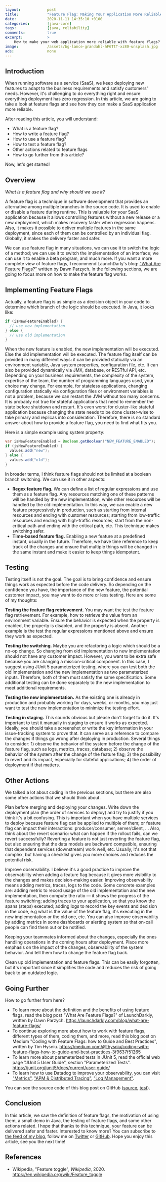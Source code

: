 ```yaml
---
layout:            post
title:             "Feature Flag: Making Your Application More Reliable"
date:              2020-11-11 14:35:10 +0100
categories:        [java-core]
tags:              [java, reliability]
comments:          true
excerpt:           >
    How to make your web application more reliable with feature flags?
image:             /assets/bg-lance-grandahl-hF6TtT-xz80-unsplash.jpg
ads:               none
---
```


## Introduction

When running software as a service (SaaS), we keep deploying new features to
adapt to the business requirements and satisfy customers' needs. However, it's
challenging to do everything right and ensure everything deployment has zero
regression. In this article, we are going to take a look at feature flags
and see how they can make a SaaS application more reliable.

After reading this article, you will understand:

- What is a feature flag?
- How to write a feature flag?
- How to use a feature flag?
- How to test a feature flag?
- Other actions related to feature flags
- How to go further from this article?

Now, let's get started!

## Overview

_What is a feature flag and why should we use it?_

A feature flag is a technique in software development that provides an
alternative among multiple branches in the source code. It is used to enable or
disable a feature during runtime. This is valuable for your SaaS application
because it allows controlling features without a new release or a new deployment, which
makes recovery faster when regression happens. Also, it makes it possible to
deliver multiple features in the same deployment, since each of them can be
controlled by an individual flag. Globally, it makes the delivery faster and safer.

We can use feature flag in many situations, we can use it to switch the logic of
a method; we can use it to switch the implementation of an interface; we can use
it to enable a beta program, and much more. If you want a more complete view of
feature flags, I recommend LaunchDarly's blog: ["What Are Feature
Flags?"](https://launchdarkly.com/blog/what-are-feature-flags/) written by Dawn
Parzych. In the following sections, we are going to focus more on how to make
the feature flag works.

## Implementing Feature Flags

Actually, a feature flag is as simple as a decision object in your code to
determine which branch of the logic should be executed. In Java, it looks like:

```java
if (isNewFeatureEnabled) {
  // use new implementation
} else {
  // use old implementation
}
```

When the new feature is enabled, the new implementation will be executed. Else
the old implementation will be executed. The feature flag itself can be provided
in many different ways: it can be provided statically via an environment variable, Java system
properties, configuration file, etc. It can also be provided dynamically via
JMX, database, or RESTful API, etc. Depending on your business requirements, the
complexity of the system, expertise of the team, the number of programming
languages used, your choice may change. For example, for stateless applications,
changing configuration statically via configuration files or environment
variables is not a problem, because we can restart the JVM without too many
concerns. It is probably not true for stateful applications that need to
remember the state before shutdown and restart. It's even worst for cluster-like
stateful application because changing the state needs to be done
cluster-wise to take primary and replicas into consideration. Therefore, there
is no standard answer about how to provide a feature flag, you need to find what
fits you.

Here is a simple example using system property:

```java
var isNewFeatureEnabled = Boolean.getBoolean("NEW_FEATURE_ENABLED");
if (isNewFeatureEnabled) {
  values.add("new");
} else {
  values.add("old");
}
```

In broader terms, I think feature flags should not be limited at a boolean
branch switching. We can use it in other aspects:

- **Regex feature flag.** We can define a list of regular expressions and use them as
  a feature flag. Any resources matching one of these patterns will be handled
  by the new implementation, while other resources will be handled by the
  old implementation. In this way, we can enable a new feature progressively in
  production, such as starting from internal resources and ending with
  customer resources; starting from low-traffic resources and ending with
  high-traffic resources; start from the non-critical path and ending with the
  critical path, etc. This technique makes switching safer.
- **Time-based feature flag.** Enabling a new feature at a predefined instant,
  usually in the future. Therefore, we have time reference to keep track of the
  changes and ensure that multiple things will be changed in the same instant
  and make it easier to keep things idempotent.

## Testing

Testing itself is not the goal. The goal is to bring confidence and ensure
things work as expected before the code delivery. So depending on the confidence
you have, the importance of the new feature, the potential customer impact, you
may want to do more or less testing. Here are some of my thoughts:

**Testing the feature flag retrievement.** You may want the test the feature flag
retrievement. For example, how to retrieve the value from an environment variable.
Ensure the behavior is expected when the property is enabled, the property is
disabled, and the property is absent. Another example is the test the regular
expressions mentioned above and ensure they work as expected.

**Testing the switching.** Maybe you are refactoring a logic which should be a
no-op change. So changing from old implementation to new implementation should
not have any customer impact. However, you want to be extra safe because you are
changing a mission-critical component. In this case, I suggest using JUnit 5
parameterized testing, where you can test both the old implementation and the
new implementation as two parameterized inputs. Therefore, both of them must
satisfy the same specification. Some additional testing can be done separately
to the new implementation to meet additional requirements.

**Testing the new implementation.** As the existing one is already in production
and probably working for days, weeks, or months, you may just want to test the
new implementation to minimize the testing effort.

**Testing in staging.** This sounds obvious but please don't forget to do it.
It's important to test it manually in staging to ensure it works as expected.
Ideally, you
should take a screenshot or write the key information in your issue-tracking
system to prove that. It can serve as a reference to compare the changes if
things go wrong after deploying in production. Several things to consider: 1)
observe the behavior of the system before the change of
the feature flag, such as logs, metrics, traces, database; 2) observe the
behavior of the system after the change of the feature flag; 3) the possibility
to revert and its impact, especially for stateful applications; 4) the order of
deployment if that matters.

## Other Actions

We talked a lot about coding in the previous sections, but there are also some
other actions that we should think about.

Plan before merging and deploying your changes. Write down the deployment plan
(the order of services to deploy) and try to justify if you think it's a bit
confusing. This is important when you have multiple services to deploy because
feature flag can be applied to multiple of them; or feature flag can impact
their interactions: producer/consumer, server/client, ... Also, think about the
revert scenario: what can happen if the rollout fails, can we revert
successfully? Reverting a feature is not just reverting the feature flag, but
also ensuring that the data models are backward compatible, ensuring that
dependent services (downstream) work well, etc. Usually, it's not that complex,
but having a checklist gives you more choices and reduces the potential risk.

Improve observability. I believe it's a good practice to improve the
observability when adding a feature flag because it gives more visibility to the
changes and makes decision-making easier. Improving observability means adding
metrics, traces, logs to the code. Some concrete examples are: adding metric to
record usage of the old implementation and the new implementation, then compute
the ratio — it shows the progress of the feature switching; adding traces to
your application, so that you know the spans (steps) executed; adding logs to
record the key events and decision in the code, e.g what is the value of the
feature flag, it's executing in the new implementation or the old one, etc. You
can also improve observability by adding metrics in some dashboards or alerting
system so that on-call people can find them out or be notified.

Keeping your teammates informed about the changes, especially the ones handling
operations in the coming hours after deployment. Place more emphasis on the
impact of the changes, observability of the system behavior. And tell them how
to change the feature flag back.

Clean up old implementation and feature flags. This can be easily forgotten, but
it's important since it simplifies the code and reduces the risk of going back to an
outdated logic.

## Going Further

How to go further from here?

- To learn more about the definition and the benefits of using feature flags,
  read the blog post "What Are Feature Flags?" of LaunchDarkly, written by Dawn
  Parzych. <https://launchdarkly.com/blog/what-are-feature-flags/>
- To continue exploring more about how to work with feature flags, different
  types of them, coding them, and more, read this blog post on Medium "Coding
  with Feature Flags: how to Guide and Best Practices", written by Tim Hysniu.
  <https://medium.com/@thysniu/coding-with-feature-flags-how-to-guide-and-best-practices-3f9637f51265>
- To learn more about parameterized tests in JUnit 5, read the official web page
  "JUnit 5 User Guide", section "Parameterized Tests". <https://junit.org/junit5/docs/current/user-guide/>
- To learn how to use Datadog to improve your observability, you can visit
  ["Metrics"](https://docs.datadoghq.com/metrics/introduction/),
  ["APM & Distributed Tracing"](https://docs.datadoghq.com/tracing/),
  ["Log Management"](https://docs.datadoghq.com/logs/).

You can see the source code of this blog post on GitHub
([source](https://github.com/mincong-h/java-examples/blob/blog/feature-flag/reliability/src/main/java/io/mincong/reliability/featureflag/MyJob.java),
[test](https://github.com/mincong-h/java-examples/blob/blog/feature-flag/reliability/src/test/java/io/mincong/reliability/featureflag/MyJobTest.java)).

## Conclusion

In this article, we saw the definition of feature flags, the motivation of using
them, a small demo in Java, the testing of feature flags, and some other actions
related. I hope that thanks to this technique, your feature can be delivered
safer and faster.
Interested to know more? You can subscribe to [the feed of my blog](/feed.xml), follow me
on [Twitter](https://twitter.com/mincong_h) or
[GitHub](https://github.com/mincong-h/). Hope you enjoy this article, see you the next time!

## References

- Wikipedia, "Feature toggle", _Wikipedia_, 2020. <https://en.wikipedia.org/wiki/Feature_toggle>
